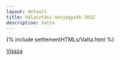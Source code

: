 ```yaml
---
layout: default
title: Választási névjegyzék 2022
description: Vatta
---
```


{% include settlementHTMLs/Vatta.html %}

[Vissza](../)